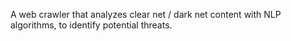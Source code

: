 A web crawler that analyzes clear net / dark net content with NLP algorithms, to identify potential threats.
